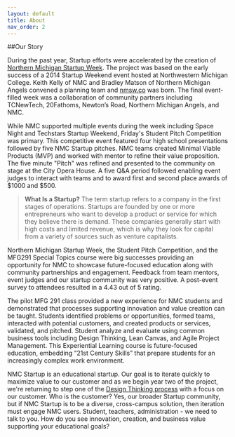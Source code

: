 ```yaml
---
layout: default
title: About
nav_order: 2
---
```

##Our Story

During the past year, Startup efforts were accelerated by the creation of [Northern Michigan Startup Week](assets/sp22/NMSW_follow-up_article.pdf). The project was based on the early success of a 2014 Startup Weekend event hosted at Northwestern Michigan College. Keith Kelly of NMC and Bradley Matson of Northern Michigan Angels convened a planning team and [nmsw.co](https://nmsw.co) was born. The final event-filled week was a collaboration of community partners including TCNewTech, 20Fathoms, Newton’s Road, Northern Michigan Angels, and NMC.  

While NMC supported multiple events during the week including Space Night and Techstars Startup Weekend, Friday's Student Pitch Competition was primary. This competitive event featured four high school presentations followed by five NMC Startup pitches. NMC teams created Minimal Viable Products (MVP) and worked with mentor to refine their value proposition. The five minute "Pitch" was refined and presented to the community on stage at the City Opera House. A five Q&A period followed enabling event judges to interact with teams and to award first and second place awards of $1000 and $500.

> **What Is a Startup?** 
>The term startup refers to a company in the first stages of operations. Startups
are founded by one or more entrepreneurs who want to develop a product or service
for which they believe there is demand. These companies generally start with high
costs and limited revenue, which is why they look for capital from a variety of
sources such as venture capitalists. 

Northern Michigan Startup Week, the Student Pitch Competition, and the MFG291 Special Topics course were big successes providing an opportunity for NMC to showcase future-focused education along with 
community partnerships and engagement. Feedback from team mentors, event judges and our startup community was very positive. A post-event survey to attendees resulted in a 4.43 out of 5 rating.

The pilot MFG 291 class provided a new experience for NMC students and demonstrated that processes supporting innovation and value creation can be taught. Students identified problems or opportunities, formed teams, interacted with potential customers, and created products or services, validated, and pitched. Student analyze and evaluate using common business tools including Design Thinking, Lean Canvas, and Agile Project Management. This Experiential Learning course is future-focused education, embedding “21st Century Skills” that prepare students for an increasingly complex work environment. 

NMC Startup is an educational startup. Our goal is to iterate quickly to maximize value to our customer and as we begin year two of the project, we're returning to step one of the [Design Thinking process](https://careerfoundry.com/en/blog/ux-design/design-thinking-process/) with a focus on our customer. Who is the customer? Yes, our broader Startup community, but if NMC Startup is to be a diverse, cross-campus solution, then iteration must engage NMC users. Student, teachers, administration - we need to talk to you. How do you see innovation, creation, and business value supporting your educational goals?  

